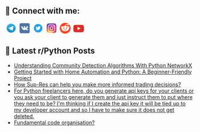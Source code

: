 ## 🔎 Connect with me:
[<img src="https://github.com/bullbesh/bullbesh/blob/main/images/Telegram.png" width="32" height="32" />](https://t.me/bullbesh)
[<img src="https://github.com/bullbesh/bullbesh/blob/main/images/VK.png" width="32" height="32" />](https://vk.com/bullbesh)
[<img src="https://github.com/bullbesh/bullbesh/blob/main/images/Twitter.png" width="32" height="32" />](https://twitter.com/bullbesh1)
[<img src="https://github.com/bullbesh/bullbesh/blob/main/images/Instagram.png" width="32" height="32" />](https://www.instagram.com/bullbesh)
[<img src="https://github.com/bullbesh/bullbesh/blob/main/images/Reddit.png" width="32" height="32" />](https://www.reddit.com/user/bullbesh)
[<img src="https://github.com/bullbesh/bullbesh/blob/main/images/YouTube.png" width="32" height="32" />](https://www.youtube.com/channel/UCtfjRs6uzgq5mfm8S06WTcg)

## 📕 Latest r/Python Posts
<!-- BLOG-POST-LIST:START -->
- [Understanding Community Detection Algorithms With Python NetworkX](https://www.reddit.com/r/Python/comments/11aq8bt/understanding_community_detection_algorithms_with/)
- [Getting Started with Home Automation and Python: A Beginner-Friendly Project](https://www.reddit.com/r/Python/comments/11aq44f/getting_started_with_home_automation_and_python_a/)
- [How Sup-Res can help you make more informed trading decisions?](https://www.reddit.com/r/Python/comments/11apmm8/how_supres_can_help_you_make_more_informed/)
- [For Python freelancers here, do you generate api keys for your clients or you ask your client to generate them and just instruct them to put where they need to be? I&#39;m thinking if I create the api key it will be tied up to my developer account and so I have to make sure it does not get deleted.](https://www.reddit.com/r/Python/comments/11ampqm/for_python_freelancers_here_do_you_generate_api/)
- [Fundamental code organisation?](https://www.reddit.com/r/Python/comments/11am6ig/fundamental_code_organisation/)
<!-- BLOG-POST-LIST:END -->
